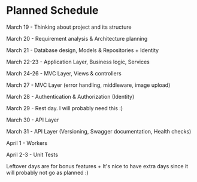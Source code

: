 # Planned Schedule

March 19 - Thinking about project and its structure

March 20 - Requirement analysis & Architecture planning

March 21 - Database design, Models & Repositories + Identity

March 22-23 - Application Layer, Business logic, Services

March 24-26 - MVC Layer, Views & controllers

March 27 - MVC Layer (error handling, middleware, image upload)

March 28 - Authentication & Authorization (Identity)

March 29 - Rest day. I will probably need this :) 

March 30 - API Layer

March 31 - API Layer (Versioning, Swagger documentation, Health checks)

April 1 - Workers

April 2-3 - Unit Tests

Leftover days are for bonus features + It's nice to have extra days since it will probably not go as planned :)